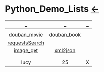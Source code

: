 # Python_Demo_Lists [←](../index.md)

| _ | _ | _ |
|:---:|:---:|:---:|
| []() | []() | []() |
| [douban_movie](https://raw.githubusercontent.com/AmbroseRen/test/master/Data/Python/demoOne/douban_movie.py) | [douban_book](https://raw.githubusercontent.com/AmbroseRen/test/master/Data/Python/demoOne/douban_book.py) | []() |
| [requestsSearch](https://raw.githubusercontent.com/AmbroseRen/test/master/Data/Python/demoOne/requestsSearch.py) | []() | []() |
| [image_get](https://raw.githubusercontent.com/AmbroseRen/test/master/Data/Python/demoOne/image_get.py) | [xml2json](https://raw.githubusercontent.com/AmbroseRen/test/master/Data/Python/demoOne/xml2json.py)  | []() |
| []() | []() | []() |
| []() | []() | []() |
| lucy | 25 | X |




